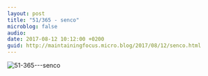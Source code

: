 ```yaml
---
layout: post
title: "51/365 - senco"
microblog: false
audio: 
date: 2017-08-12 10:12:00 +0200
guid: http://maintainingfocus.micro.blog/2017/08/12/senco.html
---
```

<div class="kg-card-markdown"><p><img src="/wp-content/uploads/2018/04/51-365---senco-1024x683.jpg" alt="51-365---senco"></p>
</div>
